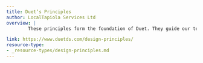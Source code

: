 ```yaml
---
title: Duet’s Principles
author: LocalTapiola Services Ltd
overview: | 
        These principles form the foundation of Duet. They guide our team when working on different parts of the system and help us do better and more informed decisions.

link: https://www.duetds.com/design-principles/
resource-type:
- _resource-types/design-principles.md
---
```

